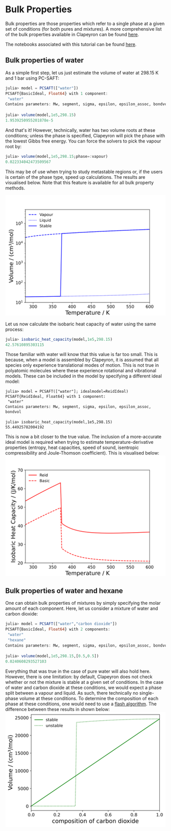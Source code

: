 # Bulk Properties
Bulk properties are those properties which refer to a single phase at a given set of conditions (for both pures and mixtures). A more comprehensive list of the bulk properties available in Clapeyron can be found [here](../properties/bulk.md).

The notebooks associated with this tutorial can be found [here](../../../examples/bulk_properties.ipynb).
## Bulk properties of water
As a simple first step, let us just estimate the volume of water at 298.15 K and 1 bar using PC-SAFT:
```julia
julia> model = PCSAFT(["water"])
PCSAFT{BasicIdeal, Float64} with 1 component:
 "water"
Contains parameters: Mw, segment, sigma, epsilon, epsilon_assoc, bondvol

julia> volume(model,1e5,298.15)
1.9539250955201878e-5
```
And that's it! However, technically, water has two volume roots at these conditions; unless the phase is specified, Clapeyron will pick the phase with the lowest Gibbs free energy. You can force the solvers to pick the vapour root by:
```julia
julia> volume(model,1e5,298.15;phase=:vapour)
0.022334042473509567
```
This may be of use when trying to study metastable regions or, if the users is certain of the phase type, speed up calculations. The results are visualised below. Note that this feature is available for all bulk property methods. 

![water_vol](../assets/volume_water.svg) 

Let us now calculate the isobaric heat capacity of water using the same process:
```julia
julia> isobaric_heat_capacity(model,1e5,298.15)
42.57610895303115
```
Those familiar with water will know that this value is far too small. This is because, when a model is assembled by Clapeyron, it is assumed that all species only experience translational modes of motion. This is not true in polyatomic molecules where these experience rotational and vibrational models. These can be included in the model by specifying a different ideal model:
```
julia> model = PCSAFT(["water"]; idealmodel=ReidIdeal)
PCSAFT{ReidIdeal, Float64} with 1 component:
 "water"
Contains parameters: Mw, segment, sigma, epsilon, epsilon_assoc, bondvol

julia> isobaric_heat_capacity(model,1e5,298.15)
55.44925782004192
```
This is now a bit closer to the true value. The inclusion of a more-accurate ideal model is required when trying to estimate temperature-derivative properties (entropy, heat capacities, speed of sound, isentropic compressibility and Joule-Thomson coefficient). This is visualised below:
![water_cp](../assets/cp_water.svg) 

## Bulk properties of water and hexane
One can obtain bulk properties of mixtures by simply specifying the molar amount of each component. Here, let us consider a mixture of water and carbon dioxide:
```julia
julia> model = PCSAFT(["water","carbon dioxide"])
PCSAFT{BasicIdeal, Float64} with 2 components:
 "water"
 "hexane"
Contains parameters: Mw, segment, sigma, epsilon, epsilon_assoc, bondvol

julia> volume(model,1e5,298.15,[0.5,0.5])
0.0240608293527103
```
Everything that was true in the case of pure water will also hold here. However, there is one limitation: by default, Clapeyron does not check whether or not the mixture is stable at a given set of conditions. In the case of water and carbon dioxide at these conditions, we would expect a phase split between a vapour and liquid. As such, there technically no single-phase volume at these conditions. To determine the composition of each phase at these conditions, one would need to use a [flash algorithm](./tp_flash.md). The difference between these results in shown below:
![water_co2_vol](../assets/water_co2_volume.svg)
